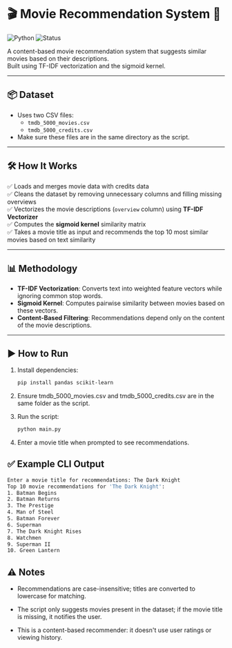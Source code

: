 # 🎬 Movie Recommendation System 🍿

![Python](https://img.shields.io/badge/Python-3.8%2B-blue?logo=python)
![Status](https://img.shields.io/badge/status-Working-green)


A content-based movie recommendation system that suggests similar movies based on their descriptions.  
Built using TF-IDF vectorization and the sigmoid kernel.

---

## 📦 Dataset
- Uses two CSV files:
  - `tmdb_5000_movies.csv`
  - `tmdb_5000_credits.csv`
- Make sure these files are in the same directory as the script.

---

## 🛠️ How It Works
✅ Loads and merges movie data with credits data  
✅ Cleans the dataset by removing unnecessary columns and filling missing overviews  
✅ Vectorizes the movie descriptions (`overview` column) using **TF-IDF Vectorizer**  
✅ Computes the **sigmoid kernel** similarity matrix  
✅ Takes a movie title as input and recommends the top 10 most similar movies based on text similarity

---

## 📊 Methodology
- **TF-IDF Vectorization**: Converts text into weighted feature vectors while ignoring common stop words.
- **Sigmoid Kernel**: Computes pairwise similarity between movies based on these vectors.
- **Content-Based Filtering**: Recommendations depend only on the content of the movie descriptions.

---

## ▶️ How to Run
1. Install dependencies:
   ```bash
   pip install pandas scikit-learn

2. Ensure tmdb_5000_movies.csv and tmdb_5000_credits.csv are in the same folder as the script.

3. Run the script:
   ```bash
   python main.py
4. Enter a movie title when prompted to see recommendations.

## ✅ Example CLI Output
   ```bash
   Enter a movie title for recommendations: The Dark Knight
Top 10 movie recommendations for 'The Dark Knight':
1. Batman Begins
2. Batman Returns
3. The Prestige
4. Man of Steel
5. Batman Forever
6. Superman
7. The Dark Knight Rises
8. Watchmen
9. Superman II
10. Green Lantern
```
## ⚠️ Notes
- Recommendations are case-insensitive; titles are converted to lowercase for matching.

- The script only suggests movies present in the dataset; if the movie title is missing, it notifies the user.

- This is a content-based recommender: it doesn't use user ratings or viewing history.


